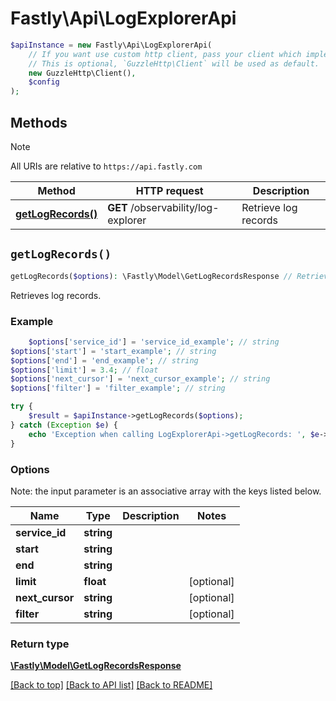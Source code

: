# Fastly\Api\LogExplorerApi


```php
$apiInstance = new Fastly\Api\LogExplorerApi(
    // If you want use custom http client, pass your client which implements `GuzzleHttp\ClientInterface`.
    // This is optional, `GuzzleHttp\Client` will be used as default.
    new GuzzleHttp\Client(),
    $config
);
```

## Methods

> [!NOTE]
> All URIs are relative to `https://api.fastly.com`

Method | HTTP request | Description
------ | ------------ | -----------
[**getLogRecords()**](LogExplorerApi.md#getLogRecords) | **GET** /observability/log-explorer | Retrieve log records


## `getLogRecords()`

```php
getLogRecords($options): \Fastly\Model\GetLogRecordsResponse // Retrieve log records
```

Retrieves log records.

### Example
```php
    $options['service_id'] = 'service_id_example'; // string
$options['start'] = 'start_example'; // string
$options['end'] = 'end_example'; // string
$options['limit'] = 3.4; // float
$options['next_cursor'] = 'next_cursor_example'; // string
$options['filter'] = 'filter_example'; // string

try {
    $result = $apiInstance->getLogRecords($options);
} catch (Exception $e) {
    echo 'Exception when calling LogExplorerApi->getLogRecords: ', $e->getMessage(), PHP_EOL;
}
```

### Options

Note: the input parameter is an associative array with the keys listed below.

Name | Type | Description  | Notes
------------- | ------------- | ------------- | -------------
**service_id** | **string** |  |
**start** | **string** |  |
**end** | **string** |  |
**limit** | **float** |  | [optional]
**next_cursor** | **string** |  | [optional]
**filter** | **string** |  | [optional]

### Return type

[**\Fastly\Model\GetLogRecordsResponse**](../Model/GetLogRecordsResponse.md)

[[Back to top]](#) [[Back to API list]](../../README.md#endpoints)
[[Back to README]](../../README.md)

